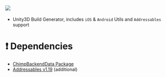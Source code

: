 # [![](https://img.shields.io/github/package-json/displayName/ChimpDelivery/ChimpCI-package?label=Package%3A)](https://github.com/ChimpDelivery/ChimpCI-Package)

- Unity3D Build Generator, includes `iOS` & `Android` Utils and `Addressables` support
        
# ❗ Dependencies
- [ChimpBackendData Package](https://github.com/ChimpDelivery/ChimpBackendData-Package)
- [Addressables v1.19](https://docs.unity3d.com/Packages/com.unity.addressables@1.19/manual/index.html) (additional)
